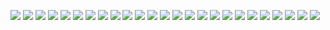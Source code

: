 ![](https://homepage-kwintendebacker.s3.eu-central-1.amazonaws.com/usa/Boston/20190927_160544.jpg)
![](https://homepage-kwintendebacker.s3.eu-central-1.amazonaws.com/usa/Boston/20190927_195149.jpg)
![](https://homepage-kwintendebacker.s3.eu-central-1.amazonaws.com/usa/Boston/20190927_224651.jpg)
![](https://homepage-kwintendebacker.s3.eu-central-1.amazonaws.com/usa/Boston/20190928_114707.jpg)
![](https://homepage-kwintendebacker.s3.eu-central-1.amazonaws.com/usa/Boston/20190928_115317.jpg)
![](https://homepage-kwintendebacker.s3.eu-central-1.amazonaws.com/usa/Boston/20190928_115432.jpg)
![](https://homepage-kwintendebacker.s3.eu-central-1.amazonaws.com/usa/Boston/20190928_151000.jpg)
![](https://homepage-kwintendebacker.s3.eu-central-1.amazonaws.com/usa/Boston/20190928_151016.jpg)
![](https://homepage-kwintendebacker.s3.eu-central-1.amazonaws.com/usa/Boston/20190928_151717.jpg)
![](https://homepage-kwintendebacker.s3.eu-central-1.amazonaws.com/usa/Boston/20190928_153106.jpg)
![](https://homepage-kwintendebacker.s3.eu-central-1.amazonaws.com/usa/Boston/20190928_163221.jpg)
![](https://homepage-kwintendebacker.s3.eu-central-1.amazonaws.com/usa/Boston/20190928_173935.jpg)
![](https://homepage-kwintendebacker.s3.eu-central-1.amazonaws.com/usa/Boston/20190928_211759.jpg)
![](https://homepage-kwintendebacker.s3.eu-central-1.amazonaws.com/usa/Boston/20190928_214431.jpg)
![](https://homepage-kwintendebacker.s3.eu-central-1.amazonaws.com/usa/Boston/20190928_221742.jpg)
![](https://homepage-kwintendebacker.s3.eu-central-1.amazonaws.com/usa/Boston/20190928_221831.jpg)
![](https://homepage-kwintendebacker.s3.eu-central-1.amazonaws.com/usa/Boston/20190928_230814.jpg)
![](https://homepage-kwintendebacker.s3.eu-central-1.amazonaws.com/usa/Boston/20190929_130224.jpg)
![](https://homepage-kwintendebacker.s3.eu-central-1.amazonaws.com/usa/Boston/20190929_130535.jpg)
![](https://homepage-kwintendebacker.s3.eu-central-1.amazonaws.com/usa/Boston/20190929_175625.jpg)
![](https://homepage-kwintendebacker.s3.eu-central-1.amazonaws.com/usa/Boston/20190929_175759.jpg)
![](https://homepage-kwintendebacker.s3.eu-central-1.amazonaws.com/usa/Boston/20190929_182650.jpg)
![](https://homepage-kwintendebacker.s3.eu-central-1.amazonaws.com/usa/Boston/20190929_182921.jpg)
![](https://homepage-kwintendebacker.s3.eu-central-1.amazonaws.com/usa/Boston/20190929_185303.jpg)
![](https://homepage-kwintendebacker.s3.eu-central-1.amazonaws.com/usa/Boston/20190930_065053.jpg)
